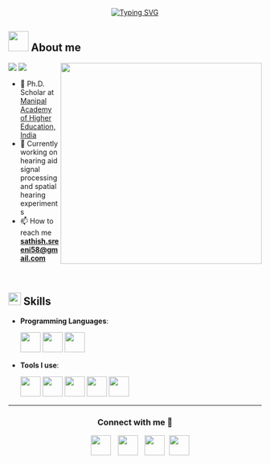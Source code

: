 <p align="center">
<a href="https://git.io/typing-svg"><img src="https://readme-typing-svg.demolab.com?font=Georgia&weight=800&pause=1000&size=33&color=042D5E&width=370&height=100&lines=Hi+%2C+I'm+Sathish" alt="Typing SVG" /></a>
</p>

## <picture><img src = "https://github.com/SATHish64103/SATHish64103/assets/72660874/9cf13125-bfb0-4574-a9e1-c03d8b96eb40" width =40px></picture> **About me**

<picture> <img align="right" src="https://user-images.githubusercontent.com/74038190/238353480-219bcc70-f5dc-466b-9a60-29653d8e8433.gif" width = 400px></picture>
 <p align="left">
  <img src="https://img.shields.io/badge/Interest-Spatial%20Hearing-dodgerblue" />
  <img src="https://img.shields.io/badge/Languages-English-dodgerblue" />
</p>

- 🔭 Ph.D. Scholar at [Manipal Academy of Higher Education, India](https://manipal.edu/mu.html)
- 🌱 Currently working on hearing aid signal processing and spatial hearing experiments
- 📫 How to reach me **sathish.sreeni58@gmail.com**

<br>

## <img src="https://media2.giphy.com/media/QssGEmpkyEOhBCb7e1/giphy.gif?cid=ecf05e47a0n3gi1bfqntqmob8g9aid1oyj2wr3ds3mg700bl&rid=giphy.gif" width ="25"><b> Skills</b>

<p align="center">

- **Programming Languages**:
    
     <img src="https://img.icons8.com/plasticine/400/matlab.png" width="40"/>
     <img src="https://github.com/SATHish64103/SATHish64103/assets/72660874/8ba21937-629a-4ca0-acbd-bc4f77105e3f" width="40"/>
     <img src="https://user-images.githubusercontent.com/74038190/212257472-08e52665-c503-4bd9-aa20-f5a4dae769b5.gif" width="40"/>
     


- **Tools I use**:

    <img src="https://img.icons8.com/plasticine/400/matlab.png" width="40"/>
    <img src="https://github.com/SATHish64103/SATHish64103/assets/72660874/b4c2c510-fc9f-47b4-97e3-1e02597eabfc" width="40"/>
    <img src="https://github.com/SATHish64103/SATHish64103/assets/72660874/0d3e60bb-64b7-405a-a842-41e99ab9f5d6" width="40"/>
    <img src="https://github.com/SATHish64103/SATHish64103/assets/72660874/9b244005-f73c-465f-983e-965dbb81430c" width="40"/>
    <img src="https://user-images.githubusercontent.com/74038190/238200437-de038172-e903-4951-926c-755878deb0b4.gif" width="40"/>


-----

<h3 align="center" >Connect with me 🤝 </h3>
<p align="center">

 <div align="center"  class="icons-social" style="margin-left: 10px;">
        <a style="margin-left: 10px;"  target="_blank" href="https://www.linkedin.com/in/sathish-kumar-0815121a9/">
		<img src="https://user-images.githubusercontent.com/74038190/235294012-0a55e343-37ad-4b0f-924f-c8431d9d2483.gif" width="40"></a>
        <a style="margin-left: 10px;"  target="_blank" href="https://www.researchgate.net/profile/Sathish-Kumar-163/">
		<img src="https://img.icons8.com/external-tal-revivo-color-tal-revivo/96/external-researchgate-a-social-networking-site-for-scientists-and-researchers-to-share-papers-logo-color-tal-revivo.png" width="40"></a>
        <a style="margin-left: 10px;" target="_blank" href="https://github.com/SATHish64103">
		<img src="https://user-images.githubusercontent.com/74038190/212257468-1e9a91f1-b626-4baa-b15d-5c385dfa7ed2.gif" width="40"></a>
	<a style="margin-left: 5px;" target="_blank" href="https://github.com/SATHish64103/SATHish64103/files/12385898/CV.pdf">
		<img src="https://img.icons8.com/stickers/100/contract-job.png" width="40"></a>
      </div>

</p>

</div>

<!---
SATHish64103/SATHish64103 is a ✨ special ✨ repository because its `README.md` (this file) appears on your GitHub profile.
You can click the Preview link to take a look at your changes.
--->

